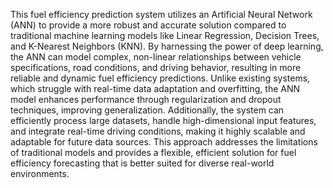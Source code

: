 This fuel efficiency prediction system utilizes an Artificial Neural Network (ANN) to provide a more robust and accurate solution compared to traditional machine learning models like Linear Regression, Decision Trees, and K-Nearest Neighbors (KNN). By harnessing the power of deep learning, the ANN can model complex, non-linear relationships between vehicle specifications, road conditions, and driving behavior, resulting in more reliable and dynamic fuel efficiency predictions. Unlike existing systems, which struggle with real-time data adaptation and overfitting, the ANN model enhances performance through regularization and dropout techniques, improving generalization. Additionally, the system can efficiently process large datasets, handle high-dimensional input features, and integrate real-time driving conditions, making it highly scalable and adaptable for future data sources. This approach addresses the limitations of traditional models and provides a flexible, efficient solution for fuel efficiency forecasting that is better suited for diverse real-world environments.
